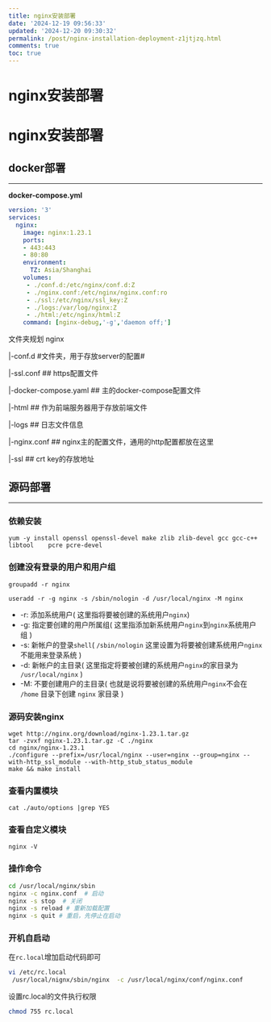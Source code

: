 ```yaml
---
title: nginx安装部署
date: '2024-12-19 09:56:33'
updated: '2024-12-20 09:30:32'
permalink: /post/nginx-installation-deployment-z1jtjzq.html
comments: true
toc: true
---
```


# nginx安装部署

# nginx安装部署

## docker部署

---

**docker-compose.yml**

```yaml
version: '3'
services:
  nginx:
    image: nginx:1.23.1
    ports:
    - 443:443
    - 80:80
    environment:
      TZ: Asia/Shanghai
    volumes:
     - ./conf.d:/etc/nginx/conf.d:Z
     - ./nginx.conf:/etc/nginx/nginx.conf:ro
     - ./ssl:/etc/nginx/ssl_key:Z
     - ./logs:/var/log/nginx:Z
     - ./html:/etc/nginx/html:Z
    command: [nginx-debug,'-g','daemon off;']
```

文件夹规划 nginx

|-conf.d #文件夹，用于存放server的配置#​

|-ssl.conf ## https配置文件

|-docker-compose.yaml ## 主的docker-compose配置文件

|-html ## 作为前端服务器用于存放前端文件

|-logs ## 日志文件信息

|-nginx.conf ## nginx主的配置文件，通用的http配置都放在这里

|-ssl ## crt key的存放地址

## 源码部署

---

### 依赖安装

```shell
yum -y install openssl openssl-devel make zlib zlib-devel gcc gcc-c++ libtool    pcre pcre-devel
```

### 创建没有登录的用户和用户组

```shell
groupadd -r nginx

useradd -r -g nginx -s /sbin/nologin -d /usr/local/nginx -M nginx
```

* \-r: 添加系统用户( 这里指将要被创建的系统用户`nginx`)
* \-g: 指定要创建的用户所属组( 这里指添加新系统用户`nginx`到`nginx`系统用户组 )
* \-s: 新帐户的登录`shell`( `/sbin/nologin` 这里设置为将要被创建系统用户`nginx`不能用来登录系统 )
* \-d: 新帐户的主目录( 这里指定将要被创建的系统用户`nginx`的家目录为 `/usr/local/nginx` )
* \-M: 不要创建用户的主目录( 也就是说将要被创建的系统用户`nginx`不会在 `/home` 目录下创建 `nginx` 家目录 )

### 源码安装nginx

```shell
wget http://nginx.org/download/nginx-1.23.1.tar.gz
tar -zvxf nginx-1.23.1.tar.gz -C ./nginx
cd nginx/nginx-1.23.1
./configure --prefix=/usr/local/nginx --user=nginx --group=nginx --with-http_ssl_module --with-http_stub_status_module 
make && make install
```

### 查看内置模块

```shell
cat ./auto/options |grep YES
```

### 查看自定义模块

```shell
nginx -V
```

### 操作命令

```bash
cd /usr/local/nginx/sbin
nginx -c nginx.conf  # 启动
nginx -s stop  # 关闭
nginx -s reload # 重新加载配置
nginx -s quit # 重启，先停止在启动
```

### 开机自启动

在`rc.local`增加启动代码即可

```bash
vi /etc/rc.local
 /usr/local/nignx/sbin/nginx  -c /usr/local/nginx/conf/nginx.conf
```

设置rc.local的文件执行权限

```bash
chmod 755 rc.local
```
